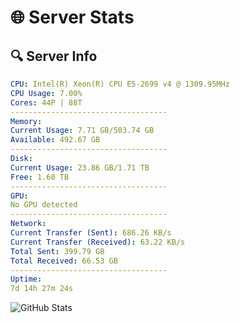 # 🌐 Server Stats
## 🔍 Server Info
```yaml
CPU: Intel(R) Xeon(R) CPU E5-2699 v4 @ 1309.95MHz
CPU Usage: 7.00%
Cores: 44P | 88T
-----------------------------------
Memory:
Current Usage: 7.71 GB/503.74 GB
Available: 492.67 GB
-----------------------------------
Disk:
Current Usage: 23.86 GB/1.71 TB
Free: 1.60 TB
-----------------------------------
GPU:
No GPU detected
-----------------------------------
Network:
Current Transfer (Sent): 686.26 KB/s
Current Transfer (Received): 63.22 KB/s
Total Sent: 399.79 GB
Total Received: 66.53 GB
-----------------------------------
Uptime:
7d 14h 27m 24s
```
![GitHub Stats](https://img.shields.io/badge/Updated-2025-04-27_07:36:12-blue)
